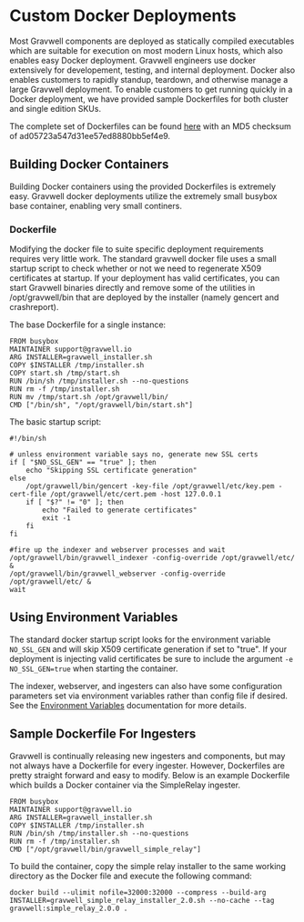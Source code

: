 # Custom Docker Deployments

Most Gravwell components are deployed as statically compiled executables which are suitable for execution on most modern Linux hosts, which also enables easy Docker deployment.  Gravwell engineers use docker extensively for developement, testing, and internal deployment.  Docker also enables customers to rapidly standup, teardown, and otherwise manage a large Gravwell deployment.  To enable customers to get running quickly in a Docker deployment, we have provided sample Dockerfiles for both cluster and single edition SKUs.

The complete set of Dockerfiles can be found [here](https://update.gravwell.io/files/docker_buildfiles_ad05723a547d31ee57ed8880bb5ef4e9.tar.bz2) with an MD5 checksum of ad05723a547d31ee57ed8880bb5ef4e9.

## Building Docker Containers

Building Docker containers using the provided Dockerfiles is extremely easy.  Gravwell docker deployments utilize the extremely small busybox base container, enabling very small continers.

### Dockerfile

Modifying the docker file to suite specific deployment requirements requires very little work.  The standard gravwell docker file uses a small startup script to check whether or not we need to regenerate X509 certificates at startup.  If your deployment has valid certificates, you can start Gravwell binaries directly and remove some of the utilities in /opt/gravwell/bin that are deployed by the installer (namely gencert and crashreport).

The base Dockerfile for a single instance:
```
FROM busybox
MAINTAINER support@gravwell.io
ARG INSTALLER=gravwell_installer.sh
COPY $INSTALLER /tmp/installer.sh
COPY start.sh /tmp/start.sh
RUN /bin/sh /tmp/installer.sh --no-questions
RUN rm -f /tmp/installer.sh
RUN mv /tmp/start.sh /opt/gravwell/bin/
CMD ["/bin/sh", "/opt/gravwell/bin/start.sh"]
```

The basic startup script:
```
#!/bin/sh

# unless environment variable says no, generate new SSL certs
if [ "$NO_SSL_GEN" == "true" ]; then
	echo "Skipping SSL certificate generation"
else
	/opt/gravwell/bin/gencert -key-file /opt/gravwell/etc/key.pem -cert-file /opt/gravwell/etc/cert.pem -host 127.0.0.1
	if [ "$?" != "0" ]; then
		echo "Failed to generate certificates"
		exit -1
	fi
fi

#fire up the indexer and webserver processes and wait
/opt/gravwell/bin/gravwell_indexer -config-override /opt/gravwell/etc/ &
/opt/gravwell/bin/gravwell_webserver -config-override /opt/gravwell/etc/ &
wait
```

## Using Environment Variables

The standard docker startup script looks for the environment variable `NO_SSL_GEN` and will skip X509 certificate generation if set to "true".  If your deployment is injecting valid certificates be sure to include the argument `-e NO_SSL_GEN=true` when starting the container.

The indexer, webserver, and ingesters can also have some configuration parameters set via environment variables rather than config file if desired. See the [Environment Variables](environment-variables.md) documentation for more details.

## Sample Dockerfile For Ingesters

Gravwell is continually releasing new ingesters and components, but may not always have a Dockerfile for every ingester.  However, Dockerfiles are pretty straight forward and easy to modify.  Below is an example Dockerfile which builds a Docker container via the SimpleRelay ingester.

```
FROM busybox
MAINTAINER support@gravwell.io
ARG INSTALLER=gravwell_installer.sh
COPY $INSTALLER /tmp/installer.sh
RUN /bin/sh /tmp/installer.sh --no-questions
RUN rm -f /tmp/installer.sh
CMD ["/opt/gravwell/bin/gravwell_simple_relay"]
```

To build the container, copy the simple relay installer to the same working directory as the Docker file and execute the following command:
```
docker build --ulimit nofile=32000:32000 --compress --build-arg INSTALLER=gravwell_simple_relay_installer_2.0.sh --no-cache --tag gravwell:simple_relay_2.0.0 .
```
